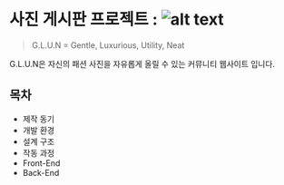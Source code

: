 # 사진 게시판 프로젝트 : ![alt text](https://github.com/fashionimatt/Spring-JAVA-BBS-G.L.U.N/blob/master/WebContent/resources/image/glun_logo.png "GLUN logo")

> G.L.U.N = Gentle, Luxurious, Utility, Neat

G.L.U.N은 자신의 패션 사진을 자유롭게 올릴 수 있는 커뮤니티 웹사이트 입니다.

## 목차
* 제작 동기
* 개발 환경
* 설계 구조
* 작동 과정
* Front-End
* Back-End
